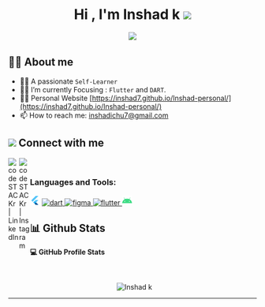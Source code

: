 <!-- ### Hi there 👋 -->




<h1 align="center">Hi , I'm Inshad k <img src="https://media.giphy.com/media/hvRJCLFzcasrR4ia7z/giphy.gif" width="35"></h1>
<p align="center">
  <a href="https://github.com/DenverCoder1/readme-typing-svg"><img src="https://readme-typing-svg.herokuapp.com?lines=Flutter+Developer;Competitive+Programmer;Always%20learning%20new%20things&center=true&width=500&height=50"></a>
</p>

## :sassy_man:  About me
- :technologist: A passionate `Self-Learner`
- :student: I’m currently Focusing : `Flutter` and `DART`.
- 👨‍💻 Personal Website [https://inshad7.github.io/Inshad-personal/](https://inshad7.github.io/Inshad-personal/)
- 📫 How to reach me: inshadichu7@gmail.com


## <img src="https://media.giphy.com/media/iY8CRBdQXODJSCERIr/giphy.gif" width="30px"> Connect with me
<!-- 
[<img align="left" alt="codeSTACKr | Twitter" width="22px" src="https://cdn.jsdelivr.net/npm/simple-icons@v3/icons/twitter.svg" />][twitter] -->
[<img align="left" alt="codeSTACKr | LinkedIn" width="22px" src="https://raw.githubusercontent.com/rahuldkjain/github-profile-readme-generator/master/src/images/icons/Social/linked-in-alt.svg" />][linkedin]
[<img align="left" alt="codeSTACKr | Instagram" width="22px" src="https://raw.githubusercontent.com/rahuldkjain/github-profile-readme-generator/master/src/images/icons/Social/instagram.svg" />][instagram]

<br />

### Languages and Tools:  

<code><img height="20" src="https://raw.githubusercontent.com/github/explore/80688e429a7d4ef2fca1e82350fe8e3517d3494d/topics/flutter/flutter.png"></code>
<a href="https://dart.dev" target="_blank" rel="noreferrer"> <img src="https://www.vectorlogo.zone/logos/dartlang/dartlang-icon.svg" alt="dart" width="40" height="40"/> </a>
<a href="https://www.figma.com/" target="_blank" rel="noreferrer"> <img src="https://www.vectorlogo.zone/logos/figma/figma-icon.svg" alt="figma" width="40" height="40"/> </a>
 <a href="https://flutter.dev" target="_blank" rel="noreferrer"> <img src="https://www.vectorlogo.zone/logos/flutterio/flutterio-icon.svg" alt="flutter" width="40" height="40"/> </a>
<code><img height="20" src="https://raw.githubusercontent.com/github/explore/80688e429a7d4ef2fca1e82350fe8e3517d3494d/topics/android/android.png"></code>

## 📊 Github Stats

  <summary><b>💻 GitHub Profile Stats</b></summary>
  <br/>
  <p align="center">
   
<br/>
  &nbsp;
	  <img src="https://github-readme-stats.vercel.app/api/top-langs?username=Shebin-PR&langs_count=10&show_icons=true&locale=en&layout=compact&theme=algolia" alt="Inshad k" height="192px"/>
  <br/>

  </p>

----

<br/>

[website]: https://inshad7.github.io/Inshad-personal/
[twitter]: https://twitter.com/InshadIchu
[instagram]: https://instagram.com/_the.bug?igshid=YmMyMTA2M2Y=
[linkedin]: https://www.linkedin.com/in/inshad-kadharkutty-24663514b/



<!--
**InShad7/InShad7** is a ✨ _special_ ✨ repository because its `README.md` (this file) appears on your GitHub profile.

Here are some ideas to get you started:

- 🔭 I’m currently working on ...
- 🌱 I’m currently learning ...
- 👯 I’m looking to collaborate on ...
- 🤔 I’m looking for help with ...
- 💬 Ask me about ...
- 📫 How to reach me: ...
- 😄 Pronouns: ...
- ⚡ Fun fact: ...
-->
